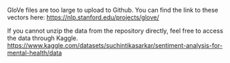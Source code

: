 GloVe files are too large to upload to Github. You can find the link to these vectors here: https://nlp.stanford.edu/projects/glove/

If you cannot unzip the data from the repository directly, feel free to access the data through Kaggle. https://www.kaggle.com/datasets/suchintikasarkar/sentiment-analysis-for-mental-health/data
